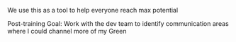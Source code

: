  

We use this as a tool to help everyone reach max potential

Post-training Goal: Work with the dev team to identify communication areas where I could channel more of my Green